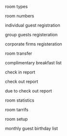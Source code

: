 
room types

room numbers

individual guest registration 

group guests registeration

corporate firms registeration

room transfer

complimentary breakfast list

check in report

check out report

due to check out report

room statistics

room tarrifs

room setup

monthly guest birthday list

